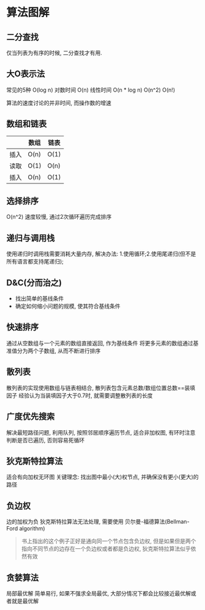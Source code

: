 # 算法图解

## 二分查找

仅当列表为有序的时候, 二分查找才有用.

## 大O表示法

常见的5种
O(log n) 对数时间
O(n) 线性时间
O(n * log n)
O(n^2)
O(n!)

算法的速度讨论的并非时间, 而操作数的增速

## 数组和链表

|      | 数组 | 链表 |
| ---- | ---- | ---- |
| 插入 | O(n) | O(1) |
| 读取 | O(1) | O(n) |
| 插入 | O(n) | O(1) |

## 选择排序

O(n^2)
速度较慢, 通过2次循环遍历完成排序

## 递归与调用栈

使用递归时调用栈需要消耗大量内存, 解决办法: 1.使用循环;2.使用尾递归(但不是所有语言都支持尾递归);

## D&C(分而治之)

* 找出简单的基线条件
* 确定如何缩小问题的规模, 使其符合基线条件

## 快速排序

通过从空数组与一个元素的数组直接返回, 作为基线条件
将更多元素的数组通过基准值分为两个子数组, 从而不断进行排序

## 散列表

散列表的实现使用数组与链表相结合, 散列表包含元素总数/数组位置总数==装填因子
经验认为当装填因子大于0.7时, 就需要调整散列表的长度

## 广度优先搜索

解决最短路径问题, 利用队列, 按照邻居顺序遍历节点, 适合非加权图, 有环时注意判断是否已遍历, 否则容易死循环

## 狄克斯特拉算法

适合有向加权无环图
关键理念: 找出图中最小(大)权节点, 并确保没有更小(更大)的路径

## 负边权

边的加权为负
狄克斯特拉算法无法处理, 需要使用 贝尔曼-福德算法(Bellman-Ford algorithm)

> 书上指出的这个例子正好是通向同一个节点包含负边权, 但是如果但是两个指向不同节点的边存在一个负边权或者都是负边权, 狄克斯特拉算法似乎依然有效

## 贪婪算法

局部最优解
简单易行, 如果不强求全局最优, 大部分情况下都会比较接近最优解或者就是最优解

